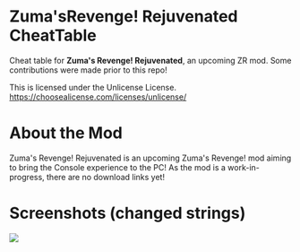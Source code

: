 # Zuma'sRevenge! Rejuvenated CheatTable
Cheat table for **Zuma's Revenge! Rejuvenated**, an upcoming ZR mod. Some contributions were made prior to this repo!

This is licensed under the Unlicense License. https://choosealicense.com/licenses/unlicense/

# About the Mod
Zuma's Revenge! Rejuvenated is an upcoming Zuma's Revenge! mod aiming to bring the Console experience to the PC! As the mod is a work-in-progress, there are no download links yet!

# Screenshots (changed strings)
![](https://cdn.discordapp.com/attachments/748361797144281150/748361895203045457/unknown.png)
